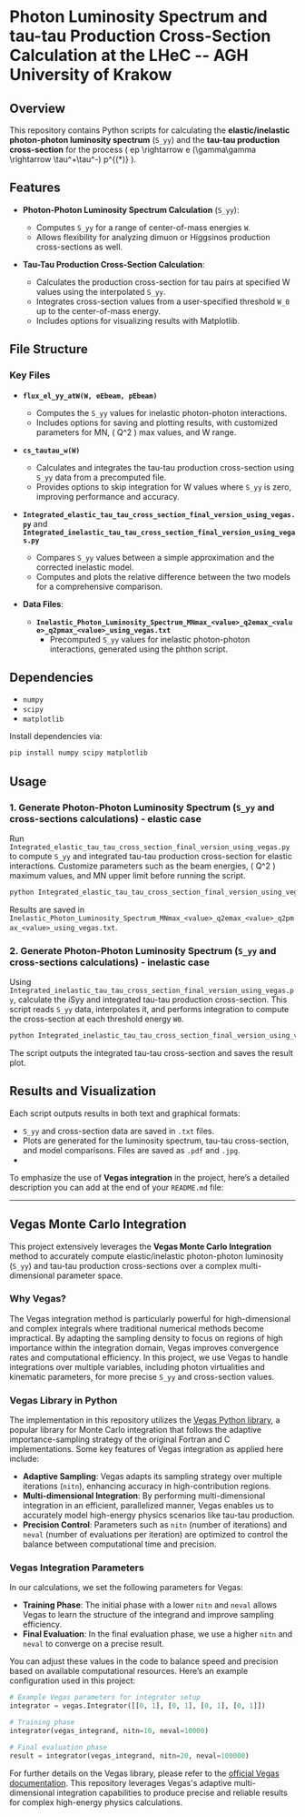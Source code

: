 # Photon Luminosity Spectrum and tau-tau Production Cross-Section Calculation at the LHeC -- AGH University of Krakow

## Overview

This repository contains Python scripts for calculating the **elastic/inelastic photon-photon luminosity spectrum** (`S_yy`) and 
the **tau-tau production cross-section** for the process \( ep \rightarrow e (\gamma\gamma \rightarrow \tau^+\tau^-) p^{(*)} \). 

## Features

- **Photon-Photon Luminosity Spectrum Calculation** (`S_yy`):
  - Computes `S_yy` for a range of center-of-mass energies `W`.
  - Allows flexibility for analyzing dimuon or Higgsinos production cross-sections as well. 
  
- **Tau-Tau Production Cross-Section Calculation**:
  - Calculates the production cross-section for tau pairs at specified W values using the interpolated `S_yy`.
  - Integrates cross-section values from a user-specified threshold `W_0` up to the center-of-mass energy.
  - Includes options for visualizing results with Matplotlib.

## File Structure

### Key Files

- **`flux_el_yy_atW(W, eEbeam, pEbeam)`**  
  - Computes the `S_yy` values for inelastic photon-photon interactions.
  - Includes options for saving and plotting results, with customized parameters for MN, \( Q^2 \) max values, and W range.

- **`cs_tautau_w(W)`**  
  - Calculates and integrates the tau-tau production cross-section using `S_yy` data from a precomputed file.
  - Provides options to skip integration for W values where `S_yy` is zero, improving performance and accuracy.

- **`Integrated_elastic_tau_tau_cross_section_final_version_using_vegas.py`**   and **`Integrated_inelastic_tau_tau_cross_section_final_version_using_vegas.py`**
  - Compares `S_yy` values between a simple approximation and the corrected inelastic model.
  - Computes and plots the relative difference between the two models for a comprehensive comparison.

- **Data Files**:  
  - **`Inelastic_Photon_Luminosity_Spectrum_MNmax_<value>_q2emax_<value>_q2pmax_<value>_using_vegas.txt`**  
    - Precomputed `S_yy` values for inelastic photon-photon interactions, generated using the phthon script.

## Dependencies

- `numpy`
- `scipy`
- `matplotlib`

Install dependencies via:
```bash
pip install numpy scipy matplotlib
```

## Usage

### 1. Generate Photon-Photon Luminosity Spectrum (`S_yy` and cross-sections calculations) - elastic case

Run `Integrated_elastic_tau_tau_cross_section_final_version_using_vegas.py` to compute `S_yy` and integrated tau-tau production cross-section for elastic interactions. 
Customize parameters such as the beam energies, \( Q^2 \) maximum values, and MN upper limit before running the script.

```bash
python Integrated_elastic_tau_tau_cross_section_final_version_using_vegas.py
```

Results are saved in `Inelastic_Photon_Luminosity_Spectrum_MNmax_<value>_q2emax_<value>_q2pmax_<value>_using_vegas.txt`.

### 2. Generate Photon-Photon Luminosity Spectrum (`S_yy` and cross-sections calculations)  - inelastic case

Using `Integrated_inelastic_tau_tau_cross_section_final_version_using_vegas.py`, calculate the iSyy and integrated tau-tau production cross-section. 
This script reads `S_yy` data, interpolates it, and performs integration to compute the cross-section at each threshold energy `W0`.

```bash
python Integrated_inelastic_tau_tau_cross_section_final_version_using_vegas.py
```

The script outputs the integrated tau-tau cross-section and saves the result plot.

## Results and Visualization

Each script outputs results in both text and graphical formats:
- `S_yy` and cross-section data are saved in `.txt` files.
- Plots are generated for the luminosity spectrum, tau-tau cross-section, and model comparisons. Files are saved as `.pdf` and `.jpg`.
- 

To emphasize the use of **Vegas integration** in the project, here’s a detailed description you can add at the end of your `README.md` file:

---

## Vegas Monte Carlo Integration

This project extensively leverages the **Vegas Monte Carlo Integration** method to accurately compute elastic/inelastic photon-photon luminosity (`S_yy`) and 
tau-tau production cross-sections over a complex multi-dimensional parameter space. 

### Why Vegas?

The Vegas integration method is particularly powerful for high-dimensional and complex integrals where traditional 
numerical methods become impractical. 
By adapting the sampling density to focus on regions of high importance within the integration domain, 
Vegas improves convergence rates and computational efficiency. 
In this project, we use Vegas to handle integrations over multiple variables, 
including photon virtualities and kinematic parameters, for more precise `S_yy` and cross-section values.

### Vegas Library in Python

The implementation in this repository utilizes the [Vegas Python library](https://pypi.org/project/vegas/), 
a popular library for Monte Carlo integration that follows the adaptive importance-sampling strategy of the original Fortran and C implementations. 
Some key features of Vegas integration as applied here include:

- **Adaptive Sampling**: Vegas adapts its sampling strategy over multiple iterations (`nitn`), enhancing accuracy in high-contribution regions.
- **Multi-dimensional Integration**: By performing multi-dimensional integration in an efficient, parallelized manner, Vegas enables us to accurately model high-energy physics scenarios like tau-tau production.
- **Precision Control**: Parameters such as `nitn` (number of iterations) and `neval` (number of evaluations per iteration) are optimized to control the balance between computational time and precision.

### Vegas Integration Parameters

In our calculations, we set the following parameters for Vegas:

- **Training Phase**: The initial phase with a lower `nitn` and `neval` allows Vegas to learn the structure of the integrand and improve sampling efficiency.
- **Final Evaluation**: In the final evaluation phase, we use a higher `nitn` and `neval` to converge on a precise result.

You can adjust these values in the code to balance speed and precision based on available computational resources. Here’s an example configuration used in this project:

```python
# Example Vegas parameters for integrator setup
integrator = vegas.Integrator([[0, 1], [0, 1], [0, 1], [0, 1]])

# Training phase
integrator(vegas_integrand, nitn=10, neval=10000)

# Final evaluation phase
result = integrator(vegas_integrand, nitn=20, neval=100000)
```

For further details on the Vegas library, please refer to the [official Vegas documentation](https://pypi.org/project/vegas/). This repository leverages Vegas's adaptive multi-dimensional integration capabilities to produce precise and reliable results for complex high-energy physics calculations.

